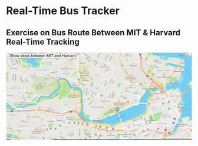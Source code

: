# Real-Time Bus Tracker
## Exercise on Bus Route Between MIT & Harvard Real-Time Tracking
<img src="Real-Time Bus Tracker.JPG">

